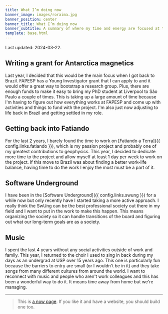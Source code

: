 ```yaml
---
title: What I’m doing now
banner_image: images/roraima.jpg
banner_position: center
banner_title: What I’m doing now
banner_subtitle: A summary of where my time and energy are focused at the moment
template: base.html
---
```


Last updated: 2024-03-22.

## Writing a grant for Antarctica magnetics

Last year, I decided that this would be the main focus when I got back to
Brazil.
FAPESP has a Young Investigator grant that I can apply to and it would offer a
great way to bootstrap a research group.
Plus, there are enough funds to make it easy to bring my PhD student at
Liverpool to São Paulo a couple of times.
This is taking up a large amount of time because I'm having to figure out how
everything works at FAPESP and come up with activities and things to fund with
the project.
I'm also just now adjusting to life back in Brazil and getting settled in my
role.

## Getting back into Fatiando

For the last 2 years, I barely found the time to work on [Fatiando a Terra]({{
config.links.fatiando }}), which is my passion project and probably one of my
greatest contributions to geophysics.
This year, I decided to dedicate more time to the project and allow myself at
least 1 day per week to work on the project.
If this move to Brazil was about finding a better work-life balance, having
time to do the work I enjoy the most must be a part of it.

## Software Underground

I have been in the [Software Underground]({{ config.links.swung }}) for a while
now but only recently have I started taking a more active approach. I really
think the SwUng can be the best professional society out there in my field and
I want to put in the work to make this happen. This means organizing the
society so it can handle transitions of the board and figuring out what our
long-term goals are as a society.

## Music

I spent the last 4 years without any social activities outside of work and
family. This year, I returned to the choir I used to sing in back during my
days as an undergrad at USP over 15 years ago. This one is particularly fun
because the barriers to entry are small (or I wouldn't be in it) and they take
songs from many different cultures from around the world. I want to reconnect
with music and people who aren't work colleagues and this has been a wonderful
way to do it. It means time away from home but we're managing.

<hr>

> This is <a href="https://nownownow.com/about">a now page</a>.
> If you like it and have a website, you should build one too.



